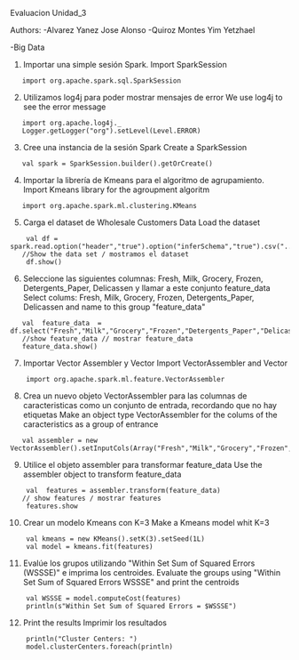 
Evaluacion Unidad_3


Authors:
-Alvarez Yanez Jose Alonso 
-Quiroz Montes Yim Yetzhael 

-Big Data


1. Importar una simple sesión Spark.
   Import SparkSession 
~~~
   import org.apache.spark.sql.SparkSession
~~~
2. Utilizamos log4j para poder mostrar mensajes de error
   We use log4j to see the error message
~~~
   import org.apache.log4j._ 
   Logger.getLogger("org").setLevel(Level.ERROR)
~~~
3. Cree una instancia de la sesión Spark
   Create a SparkSession
~~~
   val spark = SparkSession.builder().getOrCreate()
~~~
4. Importar la librería de Kmeans para el algoritmo de agrupamiento.
   Import Kmeans library for the agroupment algoritm 
~~~
   import org.apache.spark.ml.clustering.KMeans
~~~
5. Carga el dataset de Wholesale Customers Data
   Load the dataset
~~~
    val df = spark.read.option("header","true").option("inferSchema","true").csv("../Evaluation/Wholesale_customers_data.csv")
   //Show the data set / mostramos el dataset
    df.show()
~~~
6. Seleccione las siguientes columnas: Fresh, Milk, Grocery, Frozen, Detergents_Paper, Delicassen y llamar a este conjunto feature_data
   Select colums: Fresh, Milk, Grocery, Frozen, Detergents_Paper, Delicassen and name to this group "feature_data"
~~~
   val  feature_data  = df.select("Fresh","Milk","Grocery","Frozen","Detergents_Paper","Delicassen")
   //show feature_data // mostrar feature_data 
   feature_data.show()
~~~
7. Importar Vector Assembler y Vector
   Import VectorAssembler and Vector
~~~
    import org.apache.spark.ml.feature.VectorAssembler
~~~
8. Crea un nuevo objeto VectorAssembler para las columnas de caracteristicas como un conjunto de entrada, recordando que no hay etiquetas
   Make an object type VectorAssembler for the colums of the caracteristics as a group of entrance
~~~
   val assembler = new VectorAssembler().setInputCols(Array("Fresh","Milk","Grocery","Frozen","Detergents_Paper","Delicassen")).setOutputCol("features")
~~~
9. Utilice el objeto assembler para transformar feature_data
   Use the assembler object to transform feature_data
~~~
    val  features = assembler.transform(feature_data)
   // show features / mostrar features
    features.show
~~~
10. Crear un modelo Kmeans con K=3
    Make a Kmeans model whit K=3
~~~
    val kmeans = new KMeans().setK(3).setSeed(1L)
    val model = kmeans.fit(features)
~~~   
11. Evalúe  los grupos utilizando "Within Set Sum of Squared Errors (WSSSE)" e imprima los centroides.
    Evaluate the groups using "Within Set Sum of Squared Errors WSSSE" and print the centroids
~~~
    val WSSSE = model.computeCost(features)
    println(s"Within Set Sum of Squared Errors = $WSSSE")
~~~
12. Print the results
    Imprimir los resultados
~~~
    println("Cluster Centers: ")
    model.clusterCenters.foreach(println)
~~~